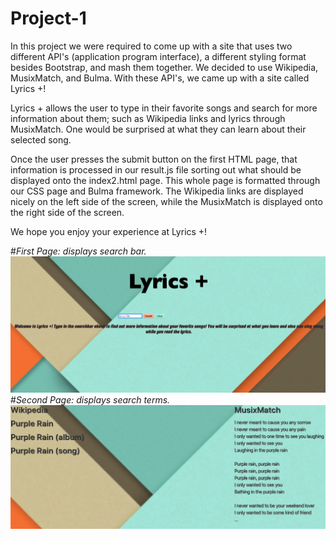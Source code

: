 # Project-1

In this project we were required to come up with a site that uses two different API's (application program interface), a different styling format besides Bootstrap, and mash them together. We decided to use Wikipedia, MusixMatch, and Bulma. With these API's, we came up with a site called Lyrics +! 

Lyrics + allows the user to type in their favorite songs and search for more information about them; such as Wikipedia links and lyrics through MusixMatch. One would be surprised at what they can learn about their selected song. 

Once the user presses the submit button on the first HTML page, that information is processed in our result.js file sorting out what should be displayed onto the index2.html page. This whole page is formatted through our CSS page and Bulma framework. The Wikipedia links are displayed nicely on the left side of the screen, while the MusixMatch is displayed onto the right side of the screen.

We hope you enjoy your experience at Lyrics +!

#*First Page: displays search bar.* ![First Page](./asset/images/readMe1.png)
#*Second Page: displays search terms.* ![Second Page](./asset/images/readMe2.png)